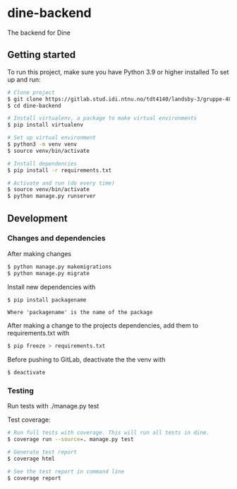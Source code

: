 # dine-backend

The backend for Dine

## Getting started

To run this project, make sure you have Python 3.9 or higher installed
To set up and run:

```bash
# Clone project
$ git clone https://gitlab.stud.idi.ntnu.no/tdt4140/landsby-3/gruppe-48/dine-backend.git
$ cd dine-backend

# Install virtualenv, a package to make virtual environments
$ pip install virtualenv

# Set up virtual environment
$ python3 -m venv venv
$ source venv/bin/activate

# Install dependencies
$ pip install -r requirements.txt

# Activate and run (do every time)
$ source venv/bin/activate
$ python manage.py runserver

```

## Development

### Changes and dependencies

After making changes

```bash
$ python manage.py makemigrations
$ python manage.py migrate
```

Install new dependencies with

```bash
$ pip install packagename
```

`Where 'packagename' is the name of the package `

After making a change to the projects dependencies, add them to requirements.txt with

```bash
$ pip freeze > requirements.txt
```

Before pushing to GitLab, deactivate the the venv with

```bash
$ deactivate
```

### Testing

Run tests with
./manage.py test

Test coverage:

```bash
# Run full tests with coverage. This will run all tests in dine.
$ coverage run --source=. manage.py test

# Generate test report
$ coverage html

# See the test report in command line
$ coverage report
```
